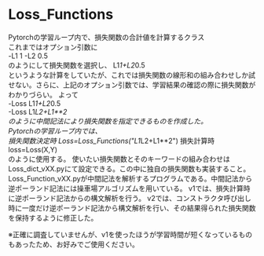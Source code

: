 # Loss_Functions
Pytorchの学習ループ内で、損失関数の合計値を計算するクラス  
これまではオプション引数に  
-L1 1 -L2 0.5  
のようにして損失関数を選択し、
L1*1+L2*0.5  
というような計算をしていたが、これでは損失関数の線形和の組み合わせしか試せない。さらに、上記のオプション引数では、学習結果の確認の際に損失関数がわかりづらい。
よって  
-Loss L1*1+L2*0.5  
-Loss L1*L2+L1**2  
のように中間記法により損失関数を指定できるものを作成した。  
Pytorchの学習ループ内では、  
損失関数決定時
Loss=Loss_Functions("L1*L2+L1**2")
損失計算時  
loss=Loss(X,Y)  
のように使用する。
使いたい損失関数とそのキーワードの組み合わせはLoss_dict_vXX.pyにて設定できる。この中に独自の損失関数も実装すること。  
Loss_Function_vXX.pyが中間記法を解析するプログラムである。中間記法から逆ポーランド記法には操車場アルゴリズムを用いている。
v1では、損失計算時に逆ポーランド記法からの構文解析を行う。
v2では、コンストラクタ呼び出し時に一度だけ逆ポーランド記法から構文解析を行い、その結果得られた損失関数を保持するように修正した。

※正確に調査していませんが、v1を使ったほうが学習時間が短くなっているものもあったため、お好みでご使用ください。
